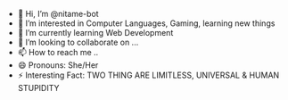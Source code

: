 - 👋 Hi, I’m @nitame-bot
- 👀 I’m interested in Computer Languages, Gaming, learning new things
- 🌱 I’m currently learning Web Development
- 💞️ I’m looking to collaborate on ...
- 📫 How to reach me ..
- 😄 Pronouns: She/Her
- ⚡ Interesting Fact: TWO THING ARE LIMITLESS, UNIVERSAL & HUMAN STUPIDITY
<!---
nitame-bot/nitame-bot is a ✨ special ✨ repository because its `README.md` (this file) appears on your GitHub profile.
You can click the Preview link to take a look at your changes.
--->
